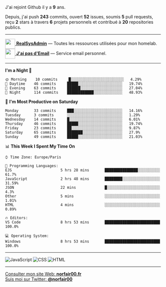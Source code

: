 J'ai rejoint Github il y a **9** ans.

Depuis, j'ai push **243** commits, ouvert **52** issues, soumis **5** pull requests, reçu **2** stars à travers **6** projets personnels et contribué à **20** repositories publics.

---

[<img src="https://avatars2.githubusercontent.com/u/64165263?s=96&v=4" width="32" height="32" align="center"> **RealSysAdmin**](https://github.com/realsysadmin-icu) — Toutes les ressources utilisées pour mon homelab.  
[<img src="https://avatars1.githubusercontent.com/u/65110091?s=96&v=4" width="32" height="32" align="center"> **J'ai pas d'Email**](https://github.com/jaipasdemail) — Service email personnel.  

---

<!--START_SECTION:waka-->
**I'm a Night 🦉** 

```text
🌞 Morning    10 commits     █░░░░░░░░░░░░░░░░░░░░░░░░   4.29% 
🌆 Daytime    46 commits     █████░░░░░░░░░░░░░░░░░░░░   19.74% 
🌃 Evening    63 commits     ██████░░░░░░░░░░░░░░░░░░░   27.04% 
🌙 Night      114 commits    ████████████░░░░░░░░░░░░░   48.93%

```
📅 **I'm Most Productive on Saturday** 

```text
Monday       33 commits     ███░░░░░░░░░░░░░░░░░░░░░░   14.16% 
Tuesday      3 commits      ░░░░░░░░░░░░░░░░░░░░░░░░░   1.29% 
Wednesday    14 commits     █░░░░░░░░░░░░░░░░░░░░░░░░   6.01% 
Thursday     46 commits     █████░░░░░░░░░░░░░░░░░░░░   19.74% 
Friday       23 commits     ██░░░░░░░░░░░░░░░░░░░░░░░   9.87% 
Saturday     65 commits     ███████░░░░░░░░░░░░░░░░░░   27.9% 
Sunday       49 commits     █████░░░░░░░░░░░░░░░░░░░░   21.03%

```


📊 **This Week I Spent My Time On** 

```text
⌚︎ Time Zone: Europe/Paris

💬 Programming Languages: 
EJS                      5 hrs 28 mins       ███████████████░░░░░░░░░░   61.7% 
JavaScript               2 hrs 48 mins       ████████░░░░░░░░░░░░░░░░░   31.59% 
JSON                     22 mins             █░░░░░░░░░░░░░░░░░░░░░░░░   4.3% 
Other                    5 mins              ░░░░░░░░░░░░░░░░░░░░░░░░░   1.01% 
HTML                     4 mins              ░░░░░░░░░░░░░░░░░░░░░░░░░   0.89%

🔥 Editors: 
VS Code                  8 hrs 53 mins       █████████████████████████   100.0%

💻 Operating System: 
Windows                  8 hrs 53 mins       █████████████████████████   100.0%

```


<!--END_SECTION:waka-->

---

![JavaScript](https://img.shields.io/static/v1?style=for-the-badge&label=JavaScript&color=555&labelColor=%23f1e05a&message=67.7%25)
![CSS](https://img.shields.io/static/v1?style=for-the-badge&label=CSS&color=555&labelColor=%23563d7c&message=18.8%25)
![HTML](https://img.shields.io/static/v1?style=for-the-badge&label=HTML&color=555&labelColor=%23e34c26&message=13.4%25)

---

[Consulter mon site Web: **norfair00.fr**](https://norfair00.fr/)  
[Suis moi sur Twitter: **@norfair00**](https://twitter.com/norfair00)
